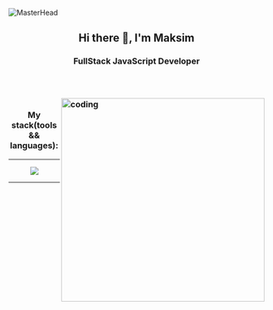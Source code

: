 ![MasterHead](https://indoanalytica.com/static/images/banner-2.gif)
<h2 align="center">Hi there 👋, I'm Maksim</h2>
<h3 align="center">FullStack JavaScript Developer<h3>
<br>
<br>
<img align="right" alt="coding" width="400" src="https://camo.githubusercontent.com/c1dcb74cc1c1835b1d716f5051499a2814c683c806b15f04b0eba492863703e9/68747470733a2f2f63646e2e6472696262626c652e636f6d2f75736572732f3733303730332f73637265656e73686f74732f363538313234332f6176656e746f2e676966">
<h3 align="center">My stack(tools && languages):</h1>
<hr>
<p align="center">
  <a href="https://skillicons.dev">
    <img src="https://skillicons.dev/icons?i=js,html,css,react,redux,postgres,nodejs,express,ps" />
  </a>
</p>
<hr>
 


<!--
**TyamackovM/TyamackovM** is a ✨ _special_ ✨ repository because its `README.md` (this file) appears on your GitHub profile.

Here are some ideas to get you started:

- 🔭 I’m currently working on ...
- 🌱 I’m currently learning ...
- 👯 I’m looking to collaborate on ...
- 🤔 I’m looking for help with ...
- 💬 Ask me about ...
- 📫 How to reach me: ...
- 😄 Pronouns: ...
- ⚡ Fun fact: ...
-->
